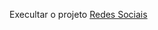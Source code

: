 Execultar o projeto <a href="https://kennedydjalma.github.io/projeto-social/index.html" target="_blank">Redes Sociais</a>
